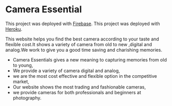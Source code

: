 # Camera Essential

This project was deployed with [Firebase](https://github.com/facebook/create-react-app).
This project was deployed with [Heroku](https://murmuring-earth-49414.herokuapp.com).

This website helps you find the best camera according to your taste and flexible cost.It shows a variety of camera from old to new ,digital and analog.We work to give you a good time saving and charishing memories.

* Camera Essentials gives a new meaning to capturing memories from old to young,
* We provide a variety of camera digital and analog,
* we are the most cost effective and flexible option in the competitive market,
* Our website shows the most trading and fashionable cameras,
* we provide cameras for both professionals and beginners at photography.
